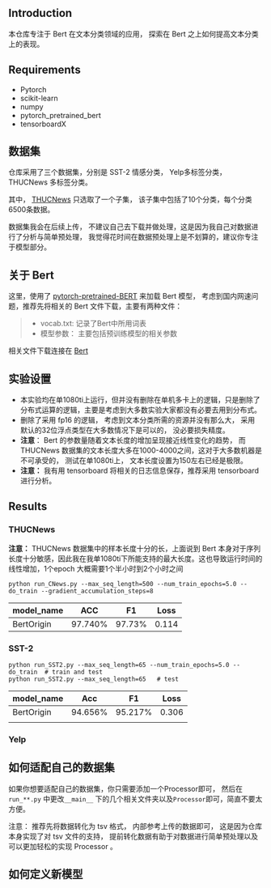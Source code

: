 ## Introduction

本仓库专注于 Bert  在文本分类领域的应用， 探索在 Bert 之上如何提高文本分类上的表现。

## Requirements

- Pytorch
- scikit-learn
- numpy
- pytorch_pretrained_bert
- tensorboardX

## 数据集

仓库采用了三个数据集，分别是 SST-2 情感分类， Yelp多标签分类， THUCNews 多标签分类。 

其中，  [THUCNews](http://thuctc.thunlp.org/)  只选取了一个子集， 该子集中包括了10个分类，每个分类6500条数据。

数据集我会在后续上传， 不建议自己去下载并做处理，这是因为我自己对数据进行了分析与简单预处理， 我觉得花时间在数据预处理上是不划算的，建议你专注于模型部分。

## 关于 Bert 

这里，使用了 [pytorch-pretrained-BERT](https://github.com/huggingface/pytorch-pretrained-BERT) 来加载 Bert 模型， 考虑到国内网速问题，推荐先将相关的 Bert 文件下载，主要有两种文件：
> - vocab.txt: 记录了Bert中所用词表
> - 模型参数： 主要包括预训练模型的相关参数

相关文件下载连接在 [Bert](./Bert.md)

## 实验设置

- 本实验均在单1080ti上运行，但并没有删除在单机多卡上的逻辑，只是删除了分布式运算的逻辑，主要是考虑到大多数实验大家都没有必要去用到分布式。
- 删除了采用 fp16 的逻辑， 考虑到文本分类所需的资源并没有那么大， 采用 默认的32位浮点类型在大多数情况下是可以的， 没必要损失精度。
- **注意**： Bert 的参数量随着文本长度的增加呈现接近线性变化的趋势， 而 THUCNews 数据集的文本长度大多在1000-4000之间，这对于大多数机器是不可承受的， 测试在单1080ti上， 文本长度设置为150左右已经是极限。
- **注意：** 我有用 tensorboard 将相关的日志信息保存，推荐采用 tensorboard 进行分析。


## Results

### THUCNews

**注意：**  THUCNews 数据集中的样本长度十分的长，上面说到 Bert 本身对于序列长度十分敏感，因此我在我单1080ti下所能支持的最大长度。这也导致运行时间的线性增加，1个epoch 大概需要1个半小时到2个小时之间

```
python run_CNews.py --max_seq_length=500 --num_train_epochs=5.0 --do_train --gradient_accumulation_steps=8
```

model_name | ACC | F1 | Loss 
--- |--- | --- | --- 
BertOrigin | 97.740% | 97.73% | 0.114

### SST-2

```
python run_SST2.py --max_seq_length=65 --num_train_epochs=5.0 --do_train  # train and test
python run_SST2.py --max_seq_length=65   # test
```

| model_name | Acc     | F1      | Loss  |
| ---------- | ------- | ------- | ----- |
| BertOrigin | 94.656% | 95.217% | 0.306 |
|            |         |         |       |


### Yelp



## 如何适配自己的数据集

如果你想要适配自己的数据集，你只需要添加一个Processor即可， 然后在`run_**.py` 中更改`__main__` 下的几个相关文件夹以及`Processor`即可，简直不要太方便。

注意： 推荐先将数据转化为 tsv 格式， 内部参考上传的数据即可， 这是因为仓库本身实现了对 tsv 文件的支持， 提前转化数据有助于对数据进行简单预处理以及可以更加轻松的实现 Processor 。

## 如何定义新模型

